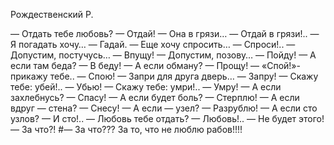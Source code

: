  Рождественский Р.

— Отдать тебе любовь?
— Отдай!
— Она в грязи…
— Отдай в грязи!..
— Я погадать хочу…
— Гадай.
— Еще хочу спросить…
— Спроси!..
— Допустим, постучусь…
— Впущу!
— Допустим, позову…
— Пойду!
— А если там беда?
— В беду!
— А если обману?
— Прощу!
— «Спой!»- прикажу тебе..
— Спою!
— Запри для друга дверь…
— Запру!
— Скажу тебе: убей!..
— Убью!
— Скажу тебе: умри!..
— Умру!
— А если захлебнусь?
— Спасу!
— А если будет боль?
— Стерплю!
— А если вдруг — стена?
— Снесу!
— А если — узел?
— Разрублю!
— А если сто узлов?
— И сто!..
— Любовь тебе отдать?
— Любовь!..
— Не будет этого!
— За что?!
#— За что??? За то, что не люблю рабов!!!!